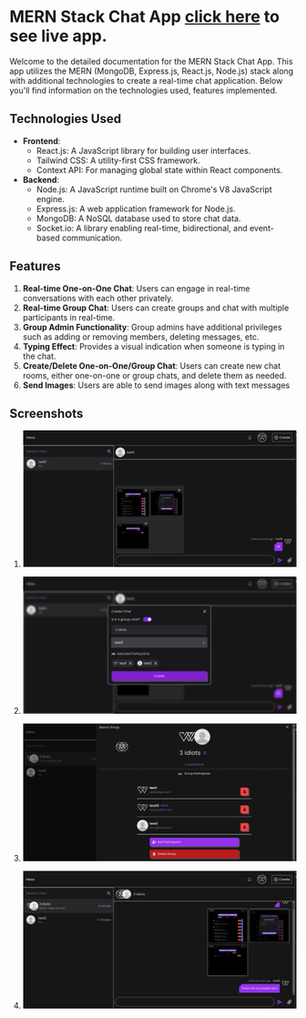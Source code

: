# MERN Stack Chat App [click here]("https://ichat-teal.vercel.app") to see live app.

Welcome to the detailed documentation for the MERN Stack Chat App. This app utilizes the MERN (MongoDB, Express.js, React.js, Node.js) stack along with additional technologies to create a real-time chat application. Below you'll find information on the technologies used, features implemented.

## Technologies Used

- **Frontend**:
  - React.js: A JavaScript library for building user interfaces.
  - Tailwind CSS: A utility-first CSS framework.
  - Context API: For managing global state within React components.
- **Backend**:
  - Node.js: A JavaScript runtime built on Chrome's V8 JavaScript engine.
  - Express.js: A web application framework for Node.js.
  - MongoDB: A NoSQL database used to store chat data.
  - Socket.io: A library enabling real-time, bidirectional, and event-based communication.

## Features

1. **Real-time One-on-One Chat**: Users can engage in real-time conversations with each other privately.
2. **Real-time Group Chat**: Users can create groups and chat with multiple participants in real-time.
3. **Group Admin Functionality**: Group admins have additional privileges such as adding or removing members, deleting messages, etc.
4. **Typing Effect**: Provides a visual indication when someone is typing in the chat.
5. **Create/Delete One-on-One/Group Chat**: Users can create new chat rooms, either one-on-one or group chats, and delete them as needed.
6. **Send Images**: Users are able to send images along with text messages

## Screenshots

1.  ![Demo screenhot - 1](public/ss1.png)

2.  ![Demo screenhot - 1](public/ss2.png)

3.  ![Demo screenhot - 1](public/ss3.png)

4.  ![Demo screenhot - 1](public/ss4.png)
